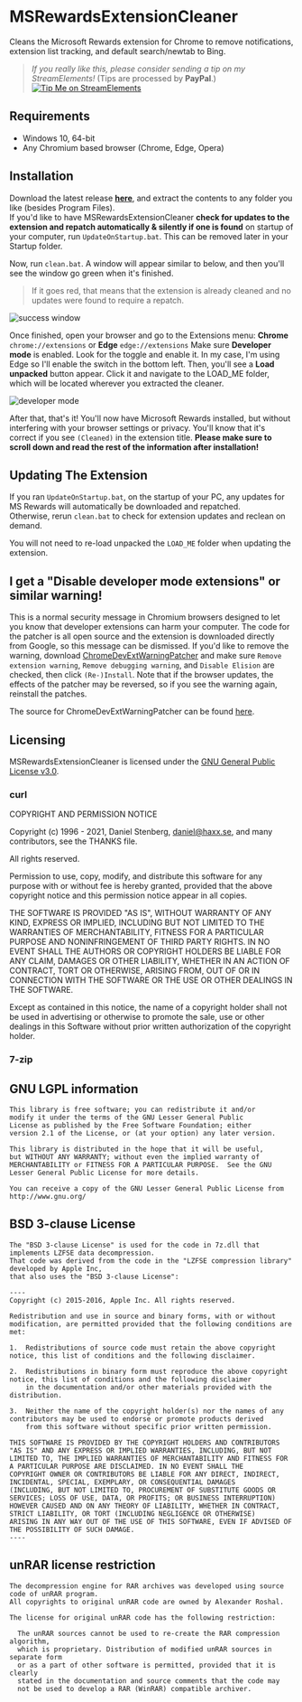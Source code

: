 # MSRewardsExtensionCleaner
Cleans the Microsoft Rewards extension for Chrome to remove notifications, extension list tracking, and default search/newtab to Bing.

> *If you really like this, please consider sending a tip on my StreamElements!* (Tips are processed by **PayPal**.)
> [![Tip Me on StreamElements](https://media.discordapp.net/attachments/558842854462717954/825041149994467378/TipMeOnSE.png)](https://streamelements.com/burritosoft/tip)

## Requirements
- Windows 10, 64-bit
- Any Chromium based browser (Chrome, Edge, Opera)

## Installation
Download the latest release [**here**](https://github.com/burritosoftware/MSRewardsExtensionCleaner/archive/refs/heads/main.zip), and extract the contents to any folder you like (besides Program Files).  
If you'd like to have MSRewardsExtensionCleaner **check for updates to the extension and repatch automatically & silently if one is found** on startup of your computer, run `UpdateOnStartup.bat`. This can be removed later in your Startup folder. 

Now, run `clean.bat`. A window will appear similar to below, and then you'll see the window go green when it's finished.
> If it goes red, that means that the extension is already cleaned and no updates were found to require a repatch.

![success window](https://media.discordapp.net/attachments/558842854462717954/824522399633899560/unknown.png)

Once finished, open your browser and go to the Extensions menu: **Chrome** `chrome://extensions` or **Edge** `edge://extensions`
Make sure **Developer mode** is enabled. Look for the toggle and enable it. In my case, I'm using Edge so I'll enable the switch in the bottom left.
Then, you'll see a **Load unpacked** button appear. Click it and navigate to the LOAD_ME folder, which will be located wherever you extracted the cleaner.

![developer mode](https://media.discordapp.net/attachments/558842854462717954/824522697606037534/unknown.png)

After that, that's it! You'll now have Microsoft Rewards installed, but without interfering with your browser settings or privacy. You'll know that it's correct if you see `(Cleaned)` in the extension title. **Please make sure to scroll down and read the rest of the information after installation!**

## Updating The Extension
If you ran `UpdateOnStartup.bat`, on the startup of your PC, any updates for MS Rewards will automatically be downloaded and repatched.  
Otherwise, rerun `clean.bat` to check for extension updates and reclean on demand. 

You will not need to re-load unpacked the `LOAD_ME` folder when updating the extension.

## I get a "Disable developer mode extensions" or similar warning!

This is a normal security message in Chromium browsers designed to let you know that developer extensions can harm your computer. The code for the patcher is all open source and the extension is downloaded directly from Google, so this message can be dismissed. If you'd like to remove the warning, download [ChromeDevExtWarningPatcher](https://github.com/Ceiridge/Chrome-Developer-Mode-Extension-Warning-Patcher/releases/latest/download/ChromeDevExtWarningPatcher.zip) and make sure `Remove extension warning`, `Remove debugging warning`, and `Disable Elision` are checked, then click `(Re-)Install`. Note that if the browser updates, the effects of the patcher may be reversed, so if you see the warning again, reinstall the patches.

The source for ChromeDevExtWarningPatcher can be found [here](https://github.com/Ceiridge/Chrome-Developer-Mode-Extension-Warning-Patcher).

## Licensing

MSRewardsExtensionCleaner is licensed under the [GNU General Public License v3.0](https://github.com/burritosoftware/MSRewardsExtensionCleaner/blob/main/LICENSE).

### curl

COPYRIGHT AND PERMISSION NOTICE

Copyright (c) 1996 - 2021, Daniel Stenberg, daniel@haxx.se, and many contributors, see the THANKS file.

All rights reserved.

Permission to use, copy, modify, and distribute this software for any purpose with or without fee is hereby granted, provided that the above copyright notice and this permission notice appear in all copies.

THE SOFTWARE IS PROVIDED "AS IS", WITHOUT WARRANTY OF ANY KIND, EXPRESS OR IMPLIED, INCLUDING BUT NOT LIMITED TO THE WARRANTIES OF MERCHANTABILITY, FITNESS FOR A PARTICULAR PURPOSE AND NONINFRINGEMENT OF THIRD PARTY RIGHTS. IN NO EVENT SHALL THE AUTHORS OR COPYRIGHT HOLDERS BE LIABLE FOR ANY CLAIM, DAMAGES OR OTHER LIABILITY, WHETHER IN AN ACTION OF CONTRACT, TORT OR OTHERWISE, ARISING FROM, OUT OF OR IN CONNECTION WITH THE SOFTWARE OR THE USE OR OTHER DEALINGS IN THE SOFTWARE.

Except as contained in this notice, the name of a copyright holder shall not be used in advertising or otherwise to promote the sale, use or other dealings in this Software without prior written authorization of the copyright holder.

### 7-zip
GNU LGPL information
--------------------

    This library is free software; you can redistribute it and/or
    modify it under the terms of the GNU Lesser General Public
    License as published by the Free Software Foundation; either
    version 2.1 of the License, or (at your option) any later version.

    This library is distributed in the hope that it will be useful,
    but WITHOUT ANY WARRANTY; without even the implied warranty of
    MERCHANTABILITY or FITNESS FOR A PARTICULAR PURPOSE.  See the GNU
    Lesser General Public License for more details.

    You can receive a copy of the GNU Lesser General Public License from
    http://www.gnu.org/




  BSD 3-clause License
  --------------------

    The "BSD 3-clause License" is used for the code in 7z.dll that implements LZFSE data decompression.
    That code was derived from the code in the "LZFSE compression library" developed by Apple Inc,
    that also uses the "BSD 3-clause License":

    ----
    Copyright (c) 2015-2016, Apple Inc. All rights reserved.

    Redistribution and use in source and binary forms, with or without modification, are permitted provided that the following conditions are met:

    1.  Redistributions of source code must retain the above copyright notice, this list of conditions and the following disclaimer.

    2.  Redistributions in binary form must reproduce the above copyright notice, this list of conditions and the following disclaimer
        in the documentation and/or other materials provided with the distribution.

    3.  Neither the name of the copyright holder(s) nor the names of any contributors may be used to endorse or promote products derived
        from this software without specific prior written permission.

    THIS SOFTWARE IS PROVIDED BY THE COPYRIGHT HOLDERS AND CONTRIBUTORS "AS IS" AND ANY EXPRESS OR IMPLIED WARRANTIES, INCLUDING, BUT NOT
    LIMITED TO, THE IMPLIED WARRANTIES OF MERCHANTABILITY AND FITNESS FOR A PARTICULAR PURPOSE ARE DISCLAIMED. IN NO EVENT SHALL THE
    COPYRIGHT OWNER OR CONTRIBUTORS BE LIABLE FOR ANY DIRECT, INDIRECT, INCIDENTAL, SPECIAL, EXEMPLARY, OR CONSEQUENTIAL DAMAGES
    (INCLUDING, BUT NOT LIMITED TO, PROCUREMENT OF SUBSTITUTE GOODS OR SERVICES; LOSS OF USE, DATA, OR PROFITS; OR BUSINESS INTERRUPTION)
    HOWEVER CAUSED AND ON ANY THEORY OF LIABILITY, WHETHER IN CONTRACT, STRICT LIABILITY, OR TORT (INCLUDING NEGLIGENCE OR OTHERWISE)
    ARISING IN ANY WAY OUT OF THE USE OF THIS SOFTWARE, EVEN IF ADVISED OF THE POSSIBILITY OF SUCH DAMAGE.
    ----




  unRAR license restriction
  -------------------------

    The decompression engine for RAR archives was developed using source
    code of unRAR program.
    All copyrights to original unRAR code are owned by Alexander Roshal.

    The license for original unRAR code has the following restriction:

      The unRAR sources cannot be used to re-create the RAR compression algorithm,
      which is proprietary. Distribution of modified unRAR sources in separate form
      or as a part of other software is permitted, provided that it is clearly
      stated in the documentation and source comments that the code may
      not be used to develop a RAR (WinRAR) compatible archiver.
